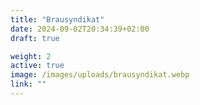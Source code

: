 ```yaml
---
title: "Brausyndikat"
date: 2024-09-02T20:34:39+02:00
draft: true

weight: 2
active: true
image: /images/uploads/brausyndikat.webp
link: ""
---
```


